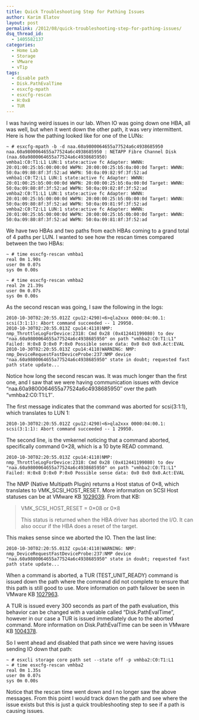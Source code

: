 ```yaml
---
title: Quick Troubleshooting Step for Pathing Issues
author: Karim Elatov
layout: post
permalink: /2012/08/quick-troubleshooting-step-for-pathing-issues/
dsq_thread_id:
  - 1405582137
categories:
  - Home Lab
  - Storage
  - VMware
  - vTip
tags:
  - disable path
  - Disk.PathEvalTime
  - esxcfg-mpath
  - esxcfg-rescan
  - H:0x8
  - TUR
---
```

I was having weird issues in our lab. When IO was going down one HBA, all was well, but when it went down the other path, it was very intermittent. Here is how the pathing looked like for one of the LUNs:

	  
	~ # esxcfg-mpath -b -d naa.60a9800064655a77524a6c4938685950  
	naa.60a9800064655a77524a6c4938685950 : NETAPP Fibre Channel Disk (naa.60a9800064655a77524a6c4938685950)  
	vmhba1:C0:T1:L1 LUN:1 state:active fc Adapter: WWNN: 20:01:00:25:b5:00:00:0d WWPN: 20:00:00:25:b5:0a:00:0d Target: WWNN: 50:0a:09:80:8f:3f:52:ad WWPN: 50:0a:09:82:9f:3f:52:ad  
	vmhba1:C0:T2:L1 LUN:1 state:active fc Adapter: WWNN: 20:01:00:25:b5:00:00:0d WWPN: 20:00:00:25:b5:0a:00:0d Target: WWNN: 50:0a:09:80:8f:3f:52:ad WWPN: 50:0a:09:82:8f:3f:52:ad  
	vmhba2:C0:T1:L1 LUN:1 state:active fc Adapter: WWNN: 20:01:00:25:b5:00:00:0d WWPN: 20:00:00:25:b5:0b:00:0d Target: WWNN: 50:0a:09:80:8f:3f:52:ad WWPN: 50:0a:09:81:9f:3f:52:ad  
	vmhba2:C0:T2:L1 LUN:1 state:active fc Adapter: WWNN: 20:01:00:25:b5:00:00:0d WWPN: 20:00:00:25:b5:0b:00:0d Target: WWNN: 50:0a:09:80:8f:3f:52:ad WWPN: 50:0a:09:81:8f:3f:52:ad  
	

We have two HBAs and two paths from each HBAs coming to a grand total of 4 paths per LUN. I wanted to see how the rescan times compared between the two HBAs:

	  
	~ # time esxcfg-rescan vmhba1  
	real 0m 1.90s  
	user 0m 0.07s  
	sys 0m 0.00s
	
	~ # time esxcfg-rescan vmhba2  
	real 2m 21.39s  
	user 0m 0.07s  
	sys 0m 0.00s  
	

As the second rescan was going, I saw the following in the logs:

	  
	2010-10-30T02:20:55.012Z cpu12:4290)<6>qla2xxx 0000:04:00.1: scsi(3:1:1): Abort command succeeded -- 1 29950.  
	2010-10-30T02:20:55.013Z cpu14:4110)NMP: nmp_ThrottleLogForDevice:2318: Cmd 0x28 (0x412441199080) to dev "naa.60a9800064655a77524a6c4938685950" on path "vmhba2:C0:T1:L1" Failed: H:0x8 D:0x0 P:0x0 Possible sense data: 0x0 0x0 0x0.Act:EVAL  
	2010-10-30T02:20:55.013Z cpu14:4110)WARNING: NMP: nmp_DeviceRequestFastDeviceProbe:237:NMP device "naa.60a9800064655a77524a6c4938685950" state in doubt; requested fast path state update...  
	

Notice how long the second rescan was. It was much longer than the first one, and I saw that we were having communication issues with device &#8220;naa.60a9800064655a77524a6c4938685950&#8243; over the path &#8220;vmhba2:C0:T1:L1&#8243;. 

The first message indicates that the command was aborted for scsi(3:1:1), which translates to LUN 1:

	  
	2010-10-30T02:20:55.012Z cpu12:4290)<6>qla2xxx 0000:04:00.1: scsi(3:1:1): Abort command succeeded -- 1 29950.  
	

The second line, is the vmkernel noticing that a command aborted, specifically command 0&#215;28, which is a 10 byte READ command. 

	  
	2010-10-30T02:20:55.013Z cpu14:4110)NMP: nmp_ThrottleLogForDevice:2318: Cmd 0x28 (0x412441199080) to dev "naa.60a9800064655a77524a6c4938685950" on path "vmhba2:C0:T1:L1" Failed: H:0x8 D:0x0 P:0x0 Possible sense data: 0x0 0x0 0x0.Act:EVAL  
	

The NMP (Native Multipath Plugin) returns a Host status of 0&#215;8, which translates to VMK\_SCSI\_HOST_RESET. More information on SCSI Host statuses can be at VMware KB <a href="http://kb.vmware.com/kb/1029039" onclick="javascript:_gaq.push(['_trackEvent','outbound-article','http://kb.vmware.com/kb/1029039']);">1029039</a>. From that KB:

> VMK\_SCSI\_HOST_RESET = 0&#215;08 or 0&#215;8
> 
> This status is returned when the HBA driver has aborted the I/O. It can also occur if the HBA does a reset of the target.

This makes sense since we aborted the IO. Then the last line:

	  
	2010-10-30T02:20:55.013Z cpu14:4110)WARNING: NMP: nmp_DeviceRequestFastDeviceProbe:237:NMP device "naa.60a9800064655a77524a6c4938685950" state in doubt; requested fast path state update...  
	

When a command is aborted, a TUR (TEST\_UNIT\_READY) command is issued down the path where the command did not complete to ensure that this path is still good to use. More information on path failover be seen in VMware KB <a href="http://kb.vmware.com/kb/1027963" onclick="javascript:_gaq.push(['_trackEvent','outbound-article','http://kb.vmware.com/kb/1027963']);">1027963</a>. 

A TUR is issued every 300 seconds as part of the path evaluation, this behavior can be changed with a variable called &#8220;Disk.PathEvalTime&#8221;, however in our case a TUR is issued immediately due to the aborted command. More information on Disk.PathEvalTime can be seen in VMware KB <a href="http://kb.vmware.com/kb/1004378" onclick="javascript:_gaq.push(['_trackEvent','outbound-article','http://kb.vmware.com/kb/1004378']);">1004378</a>.

So I went ahead and disabled that path since we were having issues sending IO down that path:

	  
	~ # esxcli storage core path set --state off -p vmhba2:C0:T1:L1  
	~ # time esxcfg-rescan vmhba2  
	real 0m 1.35s  
	user 0m 0.07s  
	sys 0m 0.00s  
	

Notice that the rescan time went down and I no longer saw the above messages. From this point I would track down the path and see where the issue exists but this is just a quick troubleshooting step to see if a path is causing issues.

<p class="wp-flattr-button">
  <a class="FlattrButton" style="display:none;" href="http://virtuallyhyper.com/2012/08/quick-troubleshooting-step-for-pathing-issues/" title=" Quick Troubleshooting Step for Pathing Issues" rev="flattr;uid:virtuallyhyper;language:en_GB;category:text;tags:disable path,Disk.PathEvalTime,esxcfg-mpath,esxcfg-rescan,H:0x8,TUR,blog;button:compact;">I was having weird issues in our lab. When IO was going down one HBA, all was well, but when it went down the other path, it was very intermittent....</a>
</p>